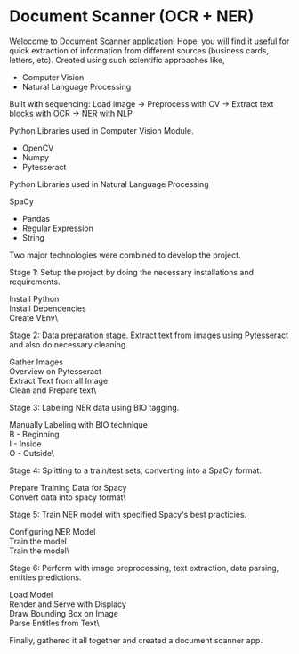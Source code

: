 # Document Scanner (OCR + NER)

Welocome to Document Scanner application!
Hope, you will find it useful for quick extraction of information from different sources (business cards, letters, etc). Created using such scientific approaches like,
* Computer Vision
* Natural Language Processing

Built with sequencing: Load image -> Preprocess with CV -> Extract text blocks with OCR -> NER with NLP

Python Libraries used in Computer Vision Module.
- OpenCV
- Numpy
- Pytesseract

Python Libraries used in Natural Language Processing

SpaCy
- Pandas
- Regular Expression
- String

Two major technologies were combined to develop the project.

Stage 1: Setup the project by doing the necessary installations and requirements.

Install Python\
Install Dependencies\
Create VEnv\

Stage 2: Data preparation stage. Extract text from images using Pytesseract and also do necessary cleaning.

Gather Images\
Overview on Pytesseract\
Extract Text from all Image\
Clean and Prepare text\

Stage 3: Labeling NER data using BIO tagging.

Manually Labeling with BIO technique\
B - Beginning\
I - Inside\
O - Outside\

Stage 4: Splitting to a train/test sets, converting into a SpaCy format.

Prepare Training Data for Spacy\
Convert data into spacy format\

Stage 5: Train NER model with specified Spacy's best practicies.

Configuring NER Model\
Train the model\
Train the model\

Stage 6: Perform with image preprocessing, text extraction, data parsing, entities predictions.

Load Model\
Render and Serve with Displacy\
Draw Bounding Box on Image\
Parse Entitles from Text\

Finally, gathered it all together and created a document scanner app.
